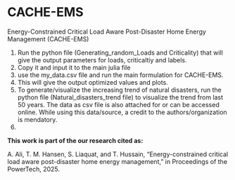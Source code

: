 # CACHE-EMS
Energy-Constrained Critical Load Aware Post-Disaster Home Energy Management (CACHE-EMS)

1. Run the python file (Generating_random_Loads and Criticality) that will give the output parameters for loads, criticaltiy and labels.
2. Copy it and input it to the main julia file
3. use the my_data.csv file and run the main formulation for CACHE-EMS.
4. This will give the output optimized values and plots.
5. To generate/visualize the increasing trend of natural disasters, run the python file (Natural_disasters_trend file) to visualize the trend from last 50 years. The data as csv file is also attached for or can be accessed online. While using this data/source, a credit to the authors/organization is mendatory.
6. 
**This work is part of the our research cited as:**

A. Ali, T. M. Hansen, S. Liaquat, and T. Hussain, “Energy-constrained critical load aware post-disaster home energy management,” in Proceedings of the PowerTech, 2025.
